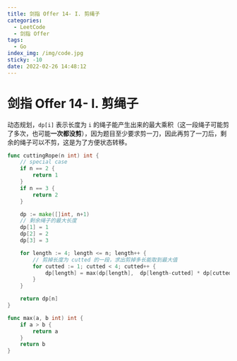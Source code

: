 ```yaml
---
title: 剑指 Offer 14- I. 剪绳子
categories:
  - LeetCode
  - 剑指 Offer
tags:
  - Go
index_img: /img/code.jpg
sticky: -10
date: 2022-02-26 14:48:12
---
```


# 剑指 Offer 14- I. 剪绳子

动态规划，`dp[i]` 表示长度为 `i` 的绳子能产生出来的最大乘积（这一段绳子可能剪了多次，也可能**一次都没剪**），因为题目至少要求剪一刀，因此再剪了一刀后，剩余的绳子可以不剪，这是为了方便状态转移。

```go
func cuttingRope(n int) int {
    // special case
    if n == 2 {
        return 1
    }
    if n == 3 {
        return 2
    }

    dp := make([]int, n+1)
    // 剩余绳子的最大长度
    dp[1] = 1
    dp[2] = 2
    dp[3] = 3

    for length := 4; length <= n; length++ {
        // 剪掉长度为 cutted 的一段，求出剪掉多长能取到最大值
        for cutted := 1; cutted < 4; cutted++ {
            dp[length] = max(dp[length],  dp[length-cutted] * dp[cutted])
        }
    }

    return dp[n]
}

func max(a, b int) int {
    if a > b {
        return a
    }
    return b
}
```
